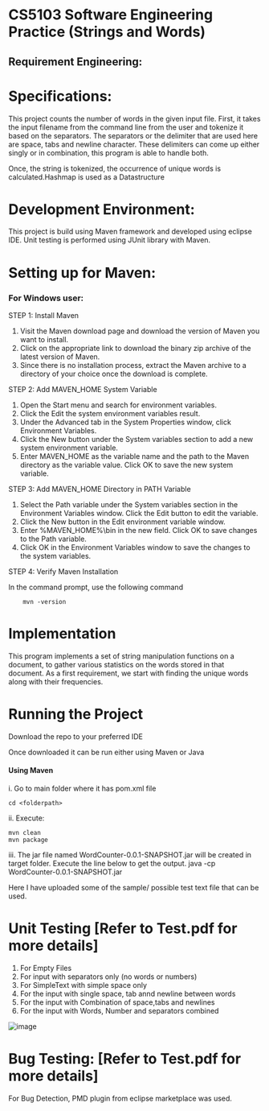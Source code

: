 # CS5103 Software Engineering Practice (Strings and Words)

## Requirement Engineering:


Specifications:
==============
 
This project counts the number of words in the given input file. First, it takes the input filename from the command line from the user and tokenize it based on the separators. The separators or the delimiter that are used here are space, tabs and newline character. These delimiters can come up either singly or in combination, this program is able to handle both.

Once, the string is tokenized, the occurrence of unique words is calculated.Hashmap is used as a Datastructure


Development Environment:
========================

This project is build using Maven framework and developed using eclipse IDE. Unit testing is performed using JUnit library with Maven.

Setting up for Maven:
================
### For Windows user:

STEP 1: Install Maven

  1. Visit the Maven download page and download the version of Maven you want to install. 
  2. Click on the appropriate link to download the binary zip archive of the latest version of Maven.
  3. Since there is no installation process, extract the Maven archive to a directory of your choice once the download is complete.

 
STEP 2: Add MAVEN_HOME System Variable

  1. Open the Start menu and search for environment variables.
  2. Click the Edit the system environment variables result.
  3. Under the Advanced tab in the System Properties window, click Environment Variables.
  4. Click the New button under the System variables section to add a new system environment variable.
  5. Enter MAVEN_HOME as the variable name and the path to the Maven directory as the variable value. Click OK to save the new system variable.

STEP 3: Add MAVEN_HOME Directory in PATH Variable

  1. Select the Path variable under the System variables section in the Environment Variables window. Click the Edit button to edit the variable.
  2. Click the New button in the Edit environment variable window.
  3. Enter %MAVEN_HOME%\bin in the new field. Click OK to save changes to the Path variable.
  4. Click OK in the Environment Variables window to save the changes to the system variables.


STEP 4: Verify Maven Installation

  In the command prompt, use the following command 
        
        mvn -version


Implementation
==============
This program implements a set of string manipulation functions on a document, to gather various statistics on the words stored in that document. As a first   requirement, we start with finding the unique words along with their frequencies.

Running the Project
===================
  Download the repo to your preferred IDE
 
  Once downloaded it can be run either using Maven or Java

#### Using Maven

  i. Go to main folder where it has pom.xml file
  
  	cd <folderpath>

  ii. Execute:
    		
	mvn clean
 	mvn package

  iii. The jar file named WordCounter-0.0.1-SNAPSHOT.jar will be created in target folder. Execute the line below to get the output.
  	java -cp WordCounter-0.0.1-SNAPSHOT.jar <file path of WordCounter.java> <inputfilepath>

Here I have uploaded some of the sample/ possible test text file that can be used.

Unit Testing [Refer to Test.pdf for more details]
============
1. For Empty Files
2. For input with separators only (no words or numbers)
3. For SimpleText with simple space only
4. For the input with single space, tab annd newline between words
5. For the input with Combination of space,tabs and newlines
6. For the input with Words, Number and separators combined

![image](https://user-images.githubusercontent.com/91647704/224465650-7d6451f3-964e-4c7b-a91f-26da25c3a111.png)

Bug Testing: [Refer to Test.pdf for more details]
===========
For Bug Detection, PMD plugin from eclipse marketplace was used.


